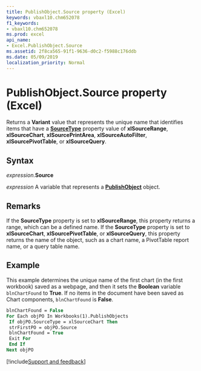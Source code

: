 ```yaml
---
title: PublishObject.Source property (Excel)
keywords: vbaxl10.chm652078
f1_keywords:
- vbaxl10.chm652078
ms.prod: excel
api_name:
- Excel.PublishObject.Source
ms.assetid: 2f8ca565-91f1-9636-d0c2-f5988c176ddb
ms.date: 05/09/2019
localization_priority: Normal
---
```



# PublishObject.Source property (Excel)

Returns a **Variant** value that represents the unique name that identifies items that have a **[SourceType](Excel.PublishObject.SourceType.md)** property value of **xlSourceRange**, **xlSourceChart**, **xlSourcePrintArea**, **xlSourceAutoFilter**, **xlSourcePivotTable**, or **xlSourceQuery**.


## Syntax

_expression_.**Source**

_expression_ A variable that represents a **[PublishObject](Excel.PublishObject.md)** object.


## Remarks

If the **SourceType** property is set to **xlSourceRange**, this property returns a range, which can be a defined name. If the **SourceType** property is set to **xlSourceChart**, **xlSourcePivotTable**, or **xlSourceQuery**, this property returns the name of the object, such as a chart name, a PivotTable report name, or a query table name.


## Example

This example determines the unique name of the first chart (in the first workbook) saved as a webpage, and then it sets the **Boolean** variable `blnChartFound` to **True**. If no items in the document have been saved as Chart components, `blnChartFound` is **False**.

```vb
blnChartFound = False 
For Each objPO In Workbooks(1).PublishObjects 
 If objPO.SourceType = xlSourceChart Then 
 strFirstPO = objPO.Source 
 blnChartFound = True 
 Exit For 
 End If 
Next objPO
```




[!include[Support and feedback](~/includes/feedback-boilerplate.md)]